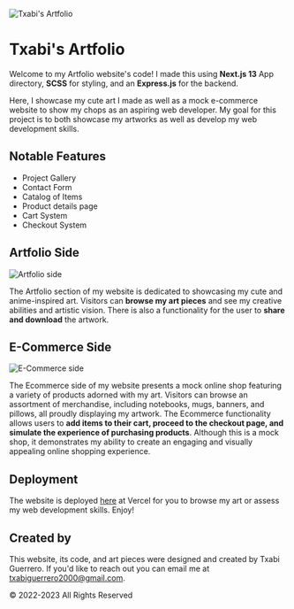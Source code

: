 ![Txabi's Artfolio](https://i.imgur.com/B7Q3rZx.png)

# Txabi's Artfolio

Welcome to my Artfolio website's code! I made this using **Next.js 13** App directory, **SCSS** for styling, and an **Express.js**  for the backend.

Here, I showcase my cute art I made as well as a mock e-commerce website to show my chops as an aspiring web developer. My goal for this project is to both showcase my artworks as well as develop my web development skills.

## Notable Features

* Project Gallery
* Contact Form
* Catalog of Items
* Product details page
* Cart System
* Checkout System

## Artfolio Side

![Artfolio side](https://i.imgur.com/QmZtNSP.png)

The Artfolio section of my website is dedicated to showcasing my  cute and anime-inspired art. Visitors can **browse my art pieces** and see my creative abilities and artistic vision. There is also a functionality for the user to **share and download** the artwork.

## E-Commerce Side

![E-Commerce side](https://i.imgur.com/08sd1mi.png)

The Ecommerce side of my website presents a mock online shop featuring a variety of products adorned with my art. Visitors can browse an assortment of merchandise, including notebooks, mugs, banners, and pillows, all proudly displaying my artwork. The Ecommerce functionality allows users to **add items to their cart, proceed to the checkout page, and simulate the experience of purchasing products**. Although this is a mock shop, it demonstrates my ability to create an engaging and visually appealing online shopping experience.

## Deployment

The website is deployed [here](https://artfolio-wiky.vercel.app/) at Vercel for you to browse my art or assess my web development skills. Enjoy!

## Created by

This website, its code, and art pieces were designed and created by Txabi Guerrero. If you'd like to reach out you can email me at txabiguerrero2000@gmail.com.

© 2022-2023 All Rights Reserved
